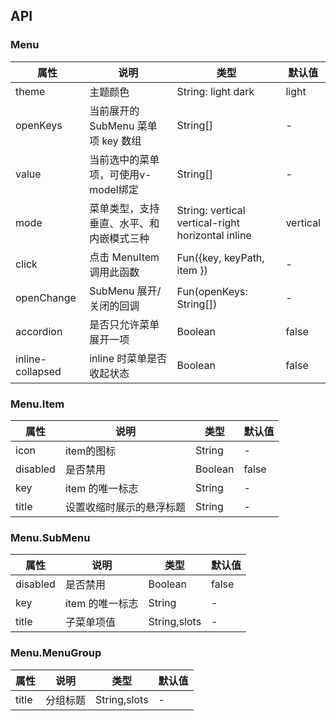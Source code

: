 ## API

### Menu 

| 属性             | 说明                                     | 类型                                              | 默认值   |
|------------------|------------------------------------------|---------------------------------------------------|----------|
| theme            | 主题颜色                                 | String: light dark                                | light    |
| openKeys         | 当前展开的 SubMenu 菜单项 key 数组       | String[]                                          | -        |
| value            | 当前选中的菜单项，可使用v-model绑定      | String[]                                          | -        |
| mode             | 菜单类型，支持垂直、水平、和内嵌模式三种 | String: vertical vertical-right horizontal inline | vertical |
| click            | 点击 MenuItem 调用此函数                 | Fun({key, keyPath, item })                        | -        |
| openChange       | SubMenu 展开/关闭的回调                  | Fun(openKeys: String[])                           | -        |
| accordion        | 是否只允许菜单展开一项                   | Boolean                                           | false    |
| inline-collapsed | inline 时菜单是否收起状态                | Boolean                                           | false    |

### Menu.Item

| 属性     | 说明                     | 类型    | 默认值 |
|----------|--------------------------|---------|--------|
| icon     | item的图标               | String  | -      |
| disabled | 是否禁用                 | Boolean | false  |
| key      | item 的唯一标志          | String  | -      |
| title    | 设置收缩时展示的悬浮标题 | String  | -      |
 
### Menu.SubMenu

| 属性     | 说明            | 类型         | 默认值 |
|----------|-----------------|--------------|--------|
| disabled | 是否禁用        | Boolean      | false  |
| key      | item 的唯一标志 | String       | -      |
| title    | 子菜单项值      | String,slots | -      |

### Menu.MenuGroup

| 属性  | 说明       | 类型         | 默认值 |
|-------|------------|--------------|--------|
| title | 分组标题 | String,slots | -      |